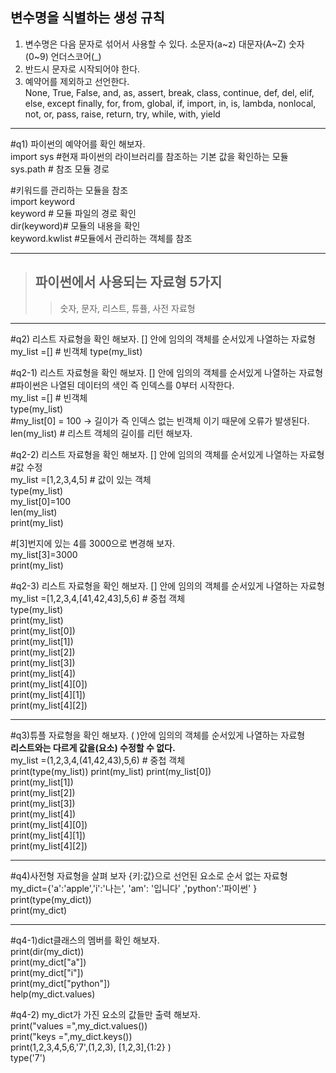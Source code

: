 ## 변수명을 식별하는 생성 규칙
1. 변수명은 다음 문자로 섞어서 사용할 수 있다.
소문자(a~z)
대문자(A~Z)
숫자(0~9)
언더스코어(_)
2. 반드시 문자로 시작되어야 한다.
3. 예약어를 제외하고 선언한다.   
None, True, False, and, as, assert, break, class, continue, def, del, elif, else, except
finally, for, from, global, if, import, in, is, lambda, nonlocal, not, or, pass, raise, return,
try, while, with, yield   

---


#q1) 파이썬의 예약어를 확인 해보자.    
import sys  #현재 파이썬의 라이브러리를 참조하는 기본 값을 확인하는 모듈   
sys.path  # 참조 모듈 경로   


#키워드를 관리하는 모듈을 참조    
import keyword   
keyword  # 모듈 파일의 경로 확인    
dir(keyword)# 모듈의 내용을 확인    
keyword.kwlist #모듈에서 관리하는 객체를 참조   

---

>## 파이썬에서 사용되는 자료형 5가지
>>숫자, 문자, 리스트, 튜퓰, 사전 자료형

---

#q2) 리스트 자료형을 확인 해보자.  [] 안에 임의의 객체를 순서있게 나열하는 자료형   
my_list =[]  # 빈객체
type(my_list)   

#q2-1) 리스트 자료형을 확인 해보자.  [] 안에 임의의 객체를 순서있게 나열하는 자료형   
#파이썬은 나열된 데이터의 색인 즉 인덱스를  0부터 시작한다.     
my_list =[]  # 빈객체   
type(my_list)   
#my_list[0] = 100  ->  길이가 즉 인덱스 없는 빈객체 이기 때문에 오류가 발생된다.    
len(my_list) # 리스트 객체의 길이를 리턴 해보자.     



#q2-2) 리스트 자료형을 확인 해보자.  [] 안에 임의의 객체를 순서있게 나열하는 자료형   
#값 수정   
my_list =[1,2,3,4,5]  # 값이 있는 객체   
type(my_list)   
my_list[0]=100   
len(my_list)   
print(my_list)   

#[3]번지에 있는 4를 3000으로 변경해 보자.    
my_list[3]=3000   
print(my_list)   

#q2-3) 리스트 자료형을 확인 해보자.  [] 안에 임의의 객체를 순서있게 나열하는 자료형   
my_list =[1,2,3,4,[41,42,43],5,6]  # 중첩 객체   
type(my_list)   
print(my_list)   
print(my_list[0])   
print(my_list[1])   
print(my_list[2])   
print(my_list[3])  
print(my_list[4])   
print(my_list[4][0])   
print(my_list[4][1])   
print(my_list[4][2])   

---

#q3)튜플 자료형을 확인 해보자.  ( )안에 임의의 객체를 순서있게 나열하는 자료형    
**리스트와는 다르게 값을(요소) 수정할 수 없다.**   
my_list =(1,2,3,4,(41,42,43),5,6)  # 중첩 객체   
print(type(my_list))
print(my_list)
print(my_list[0])   
print(my_list[1])   
print(my_list[2])   
print(my_list[3])   
print(my_list[4])   
print(my_list[4][0])   
print(my_list[4][1])   
print(my_list[4][2])   

---   

#q4)사전형 자료형을 살펴 보자  {키:값}으로 선언된 요소로 순서 없는 자료형      
my_dict={'a':'apple','i':'나는', 'am': '입니다' ,'python':'파이썬' }   
print(type(my_dict))   
print(my_dict)   

---

#q4-1)dict클래스의 멤버를 확인 해보자.     
print(dir(my_dict))   
print(my_dict["a"])   
print(my_dict["i"])   
print(my_dict["python"])   
help(my_dict.values)   

#q4-2) my_dict가 가진 요소의 값들만 출력 해보자.    
print("values =",my_dict.values())   
print("keys =",my_dict.keys())   
print(1,2,3,4,5,6,'7',(1,2,3), [1,2,3],{1:2} )   
type('7')   
